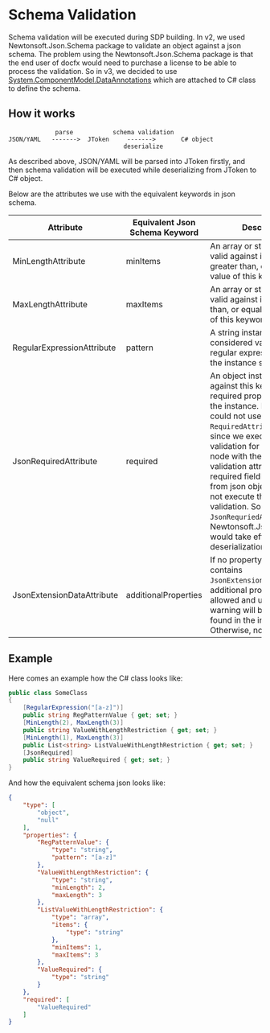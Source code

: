 # Schema Validation
Schema validation will be executed during SDP building. In v2, we used Newtonsoft.Json.Schema package to validate an object against a json schema. The problem using the Newtonsoft.Json.Schema package is that the end user of docfx would need to purchase a license to be able to process the validation. So in v3, we decided to use [System.ComponentModel.DataAnnotations](https://docs.microsoft.com/en-us/dotnet/api/system.componentmodel.dataannotations?view=netframework-4.7.2) which are attached to C# class to define the schema. 

## How it works
```
             parse           schema validation
JSON/YAML   ------->  JToken     ------->       C# object
                                deserialize
```
As described above, JSON/YAML will be parsed into JToken firstly, and then schema validation will be executed while deserializing from JToken to C# object.

Below are the attributes we use with the equivalent keywords in json schema. 

| Attribute | Equivalent Json Schema Keyword | Description | Namespace |
| - | - | - | - |
| MinLengthAttribute | minItems | An array or string instance is valid against if its size is greater than, or equal to, the value of this keyword. | System.ComponentModel.DataAnnotations |
| MaxLengthAttribute | maxItems | An array or string instance is valid against if its size is less than, or equal to, the value of this keyword. | System.ComponentModel.DataAnnotations |
| RegularExpressionAttribute | pattern | A string instance is considered valid if the regular expression matches the instance successfully. | System.ComponentModel.DataAnnotations |
| JsonRequiredAttribute | required | An object instance is valid against this keyword if every required property exists in the instance. Notice that we could not use `RequiredAttribute` here since we execute the validation for each json node with the defined validation attribute, if the required field is missing from json object, we would not execute the requried validation. So we use `JsonRequriedAttribute` from Newtonsoft.Json, which would take effect during the deserialization. | Newtonsoft.Json |
| JsonExtensionDataAttribute | additionalProperties | If no property in the type contains `JsonExtensionDataAttribute`, additional properties are not allowed and unknown field warning will be added if any found in the instance. Otherwise, no warning. | Newtonsoft.Json |

## Example
Here comes an example how the C# class looks like:
```csharp
public class SomeClass
{
    [RegularExpression("[a-z]")]
    public string RegPatternValue { get; set; }
    [MinLength(2), MaxLength(3)]
    public string ValueWithLengthRestriction { get; set; }
    [MinLength(1), MaxLength(3)]
    public List<string> ListValueWithLengthRestriction { get; set; }
    [JsonRequired]
    public string ValueRequired { get; set; }
}
```
And how the equivalent schema json looks like:
```json
{
    "type": [
        "object",
        "null"
    ],
    "properties": {
        "RegPatternValue": {
            "type": "string",
            "pattern": "[a-z]"
        },
        "ValueWithLengthRestriction": {
            "type": "string",
            "minLength": 2,
            "maxLength": 3
        },
        "ListValueWithLengthRestriction": {
            "type": "array",
            "items": {
                "type": "string"
            },
            "minItems": 1,
            "maxItems": 3
        },
        "ValueRequired": {
            "type": "string"
        }
    },
    "required": [
        "ValueRequired"
    ]
}
```
